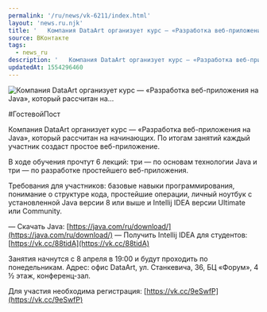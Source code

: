 ```yaml
---
permalink: '/ru/news/vk-6211/index.html'
layout: 'news.ru.njk'
title: '   Компания DataArt организует курс — «Разработка веб-приложения на Java», который рассчитан на…'
source: ВКонтакте
tags:
  - news_ru
description: '   Компания DataArt организует курс — «Разработка веб-приложения на Java», который рассчитан на…'
updatedAt: 1554296460
---
```

![   Компания DataArt организует курс — «Разработка веб-приложения на Java», который рассчитан на…](https://sun9-50.userapi.com/impf/c844616/v844616966/1e3d2c/bCOJWT4bMPQ.jpg?size=1280x855&quality=96&sign=f5802292b719ebafc581d379f07a8284&c_uniq_tag=NXOBlhCn4xoCNZxY09zbxCKRD9yFjI365OhEv1A2E-I&type=album)

#ГостевойПост

Компания DataArt организует курс — «Разработка веб-приложения на Java», который рассчитан на начинающих. По итогам занятий каждый участник создаст простое веб-приложение.

В ходе обучения прочтут 6 лекций: три — по основам технологии Java и три — по разработке простейшего веб-приложения.

Требования для участников: базовые навыки программирования, понимание о структуре кода, простейшие операции, личный ноутбук с установленной Java версии 8 или выше и Intellij IDEA версии Ultimate или Community.

— Скачать Java: [https://java.com/ru/download/](https://java.com/ru/download/)
— Получить Intellij IDEA для студентов: [https://vk.cc/88tidA](https://vk.cc/88tidA)

Занятия начнутся с 8 апреля в 19:00 и будут проходить по понедельникам. Адрес: офис DataArt, ул. Станкевича, 36, БЦ «Форум», 4 ½ этаж, конференц-зал.

Для участия необходима регистрация: [https://vk.cc/9eSwfP](https://vk.cc/9eSwfP)
